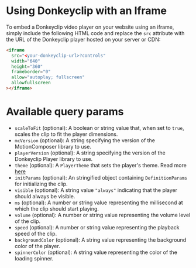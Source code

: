 # Using Donkeyclip with an Iframe

To embed a Donkeyclip video player on your website using an iframe, simply include the following HTML code and replace the `src` attribute with the URL of the Donkeyclip player hosted on your server or CDN:

```html
<iframe
  src="<your-donkeyclip-url>?controls"
  width="640"
  height="360"
  frameborder="0"
  allow="autoplay; fullscreen"
  allowfullscreen
></iframe>
```

# Available query params

- `scaleToFit` (optional): A boolean or string value that, when set to `true`, scales the clip to fit the player dimensions.
- `mcVersion` (optional): A string specifying the version of the MotionComposer library to use.
- `playerVersion` (optional): A string specifying the version of the Donkeyclip Player library to use.
- `theme` (optional): A `PlayerTheme` that sets the player's theme. Read more [here](https://github.com/donkeyclip/motorcortex-player)
- `initParams` (optional): An stringified object containing `DefinitionParams` for initializing the clip.
- `visible` (optional): A string value `"always"` indicating that the player should always be visible.
- `ms` (optional): A number or string value representing the millisecond at which the clip should start playing.
- `volume` (optional): A number or string value representing the volume level of the clip.
- `speed` (optional): A number or string value representing the playback speed of the clip.
- `backgroundColor` (optional): A string value representing the background color of the player.
- `spinnerColor` (optional): A string value representing the color of the loading spinner.
